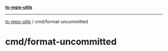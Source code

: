 [**ts-repo-utils**](../README.md)

***

[ts-repo-utils](../README.md) / cmd/format-uncommitted

# cmd/format-uncommitted
